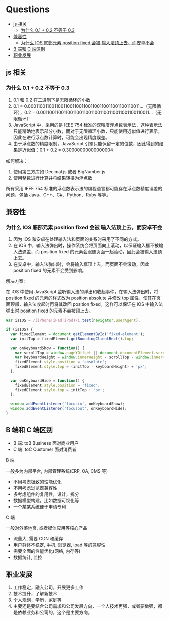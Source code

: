 # Questions

- [js 相关](#js-相关)
  - [为什么 0.1 + 0.2 不等于 0.3](#为什么-01--02-不等于-03)
- [兼容性](#兼容性)
  - [为什么 IOS 底部元素 position fixed 会被 输入法顶上去，而安卓不会](#为什么-ios-底部元素-position-fixed-会被-输入法顶上去而安卓不会)
- [B 端和 C 端区别](#b-端和-c-端区别)
- [职业发展](#职业发展)

## js 相关

### 为什么 0.1 + 0.2 不等于 0.3

1. 0.1 和 0.2 在二进制下是无限循环的小数
2. 0.1 = 0.0001100110011001100110011001100110011001100110011...（无限循环），0.2 = 0.001100110011001100110011001100110011001100110011...（无限循环）
3. JavaScript 中，采用的是 IEEE 754 标准的双精度浮点数表示法，这种表示法只能精确地表示部分小数，而对于无限循环小数，只能使用近似值进行表示，因此在进行浮点数计算时，可能会出现精度误差。
4. 由于浮点数的精度限制，JavaScript 引擎只能保留一定的位数，因此得到的结果是近似值：0.1 + 0.2 = 0.30000000000000004

如何解决：

1. 使用第三方库如 Decimal.js 或者 BigNumber.js
2. 使用整数进行计算并将结果转换为浮点数

所有采用 IEEE 754 标准的浮点数表示法的编程语言都可能存在浮点数精度误差的问题，包括 Java、C++、C#、Python、Ruby 等等。

## 兼容性

### 为什么 IOS 底部元素 position fixed 会被 输入法顶上去，而安卓不会

1. 因为 IOS 和安卓在处理输入法和页面的关系时采用了不同的方式。
2. 在 iOS 中，输入法弹出时，操作系统会将页面向上滚动，以保证输入框不被输入法遮盖，而 position fixed 的元素会跟随页面一起滚动，因此会被输入法顶上去。
3. 在安卓中，输入法弹出时，会将输入框顶上去，而页面不会滚动，因此 position fixed 的元素不会受到影响。

解决方案:

在 iOS 中使用 JavaScript 监听输入法的弹出和收起事件，在输入法弹出时，将 position fixed 的元素的样式改为 position absolute 并修改 top 属性，使其在页面顶部，输入法收起时再将其改回 position fixed。这样可以保证在 iOS 中输入法弹出时 position fixed 的元素不会被顶上去。

```js
var isIOS = /(iPhone|iPad|iPod)/i.test(navigator.userAgent);

if (isIOS) {
  var fixedElement = document.getElementById('fixed-element');
  var initTop = fixedElement.getBoundingClientRect().top;
  
  var onKeyboardShow = function() {
    var scrollTop = window.pageYOffset || document.documentElement.scrollTop || document.body.scrollTop || 0;
    var keyboardHeight = window.innerHeight - scrollTop - window.innerHeight * 0.7;
    fixedElement.style.position = 'absolute';
    fixedElement.style.top = (initTop - keyboardHeight) + 'px';
  };
  
  var onKeyboardHide = function() {
    fixedElement.style.position = 'fixed';
    fixedElement.style.top = initTop + 'px';
  };
  
  window.addEventListener('focusin', onKeyboardShow);
  window.addEventListener('focusout', onKeyboardHide);
}
```

## B 端和 C 端区别

- B 端: toB Business 面对商业用户
- C 端: toC Customer 面对消费者

B 端

一般多为内部平台, 内部管理系统(ERP, OA, CMS 等)

- 不用考虑极致的性能优化
- 不用考虑浏览器兼容性
- 多考虑组件的复用性，设计，拆分
- 数据模型构建，比如数据可视化等
- 一个某某系统便于申请专利

C 端

一般对外落地页, 或者媒体应用等核心产品

- 流量大, 需要 CDN 和缓存
- 用户群体不稳定, 手机, 浏览器, ipad 等的兼容性
- 需要全面的性能优化(网络, 内存等)
- 数据统计, 监控

## 职业发展

1. 工作稳定，融入公司，开展更多工作
2. 技术提升，了解新技术
3. 个人规划，学历，家庭等
4. 主要还是要结合公司需求和公司发展方向，一个人技术再强，或者要做强，都是依赖业务和公司的，这个是主要方向。
